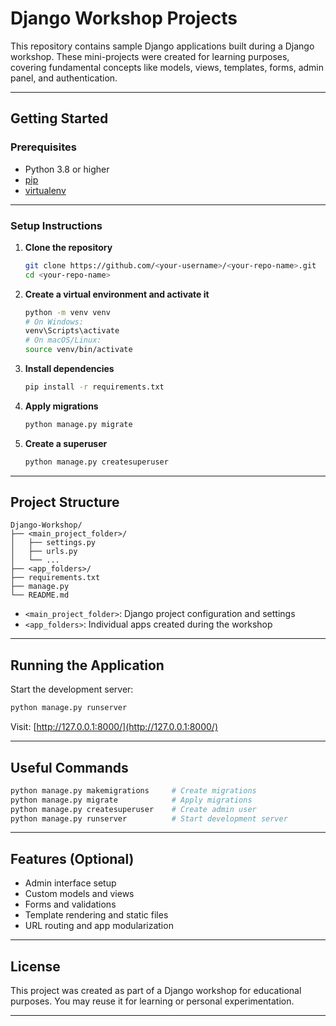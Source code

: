 # Django Workshop Projects

This repository contains sample Django applications built during a Django workshop. These mini-projects were created for learning purposes, covering fundamental concepts like models, views, templates, forms, admin panel, and authentication.

---

## Getting Started

###  Prerequisites

* Python 3.8 or higher
* [pip](https://pip.pypa.io/en/stable/)
* [virtualenv](https://virtualenv.pypa.io/en/latest/)

---

###  Setup Instructions

1. **Clone the repository**

   ```bash
   git clone https://github.com/<your-username>/<your-repo-name>.git
   cd <your-repo-name>
   ```

2. **Create a virtual environment and activate it**

   ```bash
   python -m venv venv
   # On Windows:
   venv\Scripts\activate
   # On macOS/Linux:
   source venv/bin/activate
   ```

3. **Install dependencies**

   ```bash
   pip install -r requirements.txt
   ```

4. **Apply migrations**

   ```bash
   python manage.py migrate
   ```

5. **Create a superuser**

   ```bash
   python manage.py createsuperuser
   ```

---

##  Project Structure

```
Django-Workshop/
├── <main_project_folder>/
│   ├── settings.py
│   ├── urls.py
│   └── ...
├── <app_folders>/
├── requirements.txt
├── manage.py
└── README.md
```

* `<main_project_folder>`: Django project configuration and settings
* `<app_folders>`: Individual apps created during the workshop

---

##  Running the Application

Start the development server:

```bash
python manage.py runserver
```

Visit: [http://127.0.0.1:8000/](http://127.0.0.1:8000/)

---

## Useful Commands

```bash
python manage.py makemigrations     # Create migrations
python manage.py migrate            # Apply migrations
python manage.py createsuperuser    # Create admin user
python manage.py runserver          # Start development server
```

---

## Features (Optional)

* Admin interface setup
* Custom models and views
* Forms and validations
* Template rendering and static files
* URL routing and app modularization

---

## License

This project was created as part of a Django workshop for educational purposes. You may reuse it for learning or personal experimentation.

---

